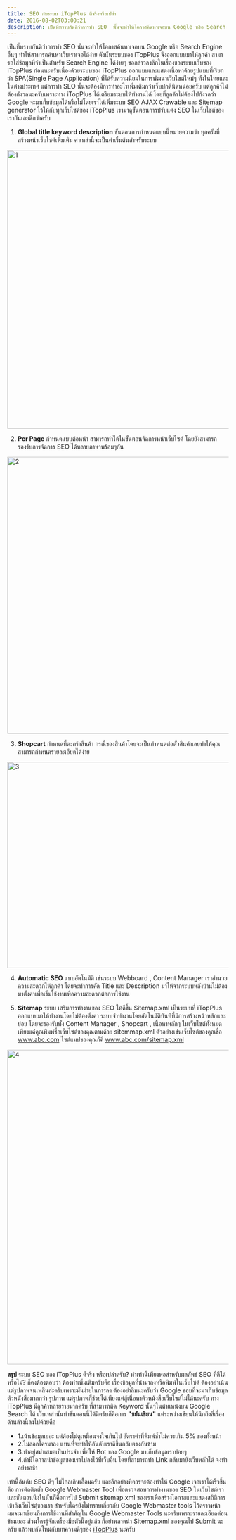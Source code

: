 ```yaml
---
title: SEO กับระบบ iTopPlus ดีจริงหรือเปล่า
date: 2016-08-02T03:00:21
description: เป็นที่ทราบกันดีว่าการทำ SEO  นั้นจะทำให้โอกาสค้นหาเจอบน Google หรือ Search Engine อื่นๆ ทำให้สามารถค้นหาเว็บเราเจอได้ง่าย ดังนั้นระบบของ iTopPlus จึงออกแบบมาให้ลูกค้า สามารถใส่ช้อมูลที่จำเป็นสำหรับ S
---
```


  เป็นที่ทราบกันดีว่าการทำ SEO  นั้นจะทำให้โอกาสค้นหาเจอบน Google หรือ Search Engine อื่นๆ ทำให้สามารถค้นหาเว็บเราเจอได้ง่าย ดังนั้นระบบของ iTopPlus จึงออกแบบมาให้ลูกค้า สามารถใส่ช้อมูลที่จำเป็นสำหรับ Search Engine ได้ง่ายๆ ขอกล่าวลงลึกในเรื่องของระบบเว็บของ iTopPlus ก่อนนะครับเนื่องด้วยระบบของ iTopPlus ออกแบบและแสดงเนื้อหาด้วยรูปแบบที่เรียกว่า SPA(Single Page Application) ที่ได้รับความนิยมในการพัฒนาเว็บไซต์ใหม่ๆ ทั้งในไทยและในต่างประเทศ แต่การทำ SEO นั้นจะต้องมีการทำอะไรเพิ่มเติมกว่าเว็บปกตินิดหน่อยครับ แต่ลูกค้าไม่ต้องกังวลนะครับเพราะทาง iTopPlus ได้เตรียมระบบให้ทำงานได้ โดยที่ลูกค้าไม่ต้องไปกังวลว่า Google จะมาเก็บข้อมูลได้หรือไม่โดยเราได้เพิ่มระบบ SEO AJAX Crawable และ Sitemap generator ไว้ให้กับทุกเว็บไซต์ของ iTopPlus เรามาดูขั้นตอนการปรับแต่ง SEO ในเว็บไซต์ของเรากันเลยดีกว่าครับ
  
  1. <strong>Global title keyword description</strong> ขั้นตอนการกำหนดแบบนี้หมายความว่า ทุกครั้งที่สร้างหน้าเว็บไซต์เพิ่มเติม ค่าเหล่านี้จะเป็นค่าเริ่มต้นสำหรับระบบ

<a href="http://www.greanapp.com/wp-content/uploads/2015/10/1.png"><img src="http://www.greanapp.com/wp-content/uploads/2015/10/1.png" alt="1" width="985" height="634" class="alignnone size-full wp-image-579" /></a>

  2. <strong>Per Page</strong> กำหนดแบบต่อหน้า สามารถทำได้ในขั้นตอนจัดการหน้าเว็บไซต์ โดยยังสามารถรองรับการจัดการ SEO ได้หลายภาษาพร้อมๆกัน

<a href="http://www.greanapp.com/wp-content/uploads/2015/10/2.png"><img src="http://www.greanapp.com/wp-content/uploads/2015/10/2.png" alt="2" width="980" height="630" class="alignnone size-full wp-image-580" /></a>

  3. <strong>Shopcart</strong> กำหนดที่ตะกร้าสินค้า กรณีของสินค้าโดยจะเป็นกำหนดต่อตัวสินค้าเลยทำให้คุณสามารถกำหนดรายละเอียดได้ง่าย

<a href="http://www.greanapp.com/wp-content/uploads/2015/10/3.png"><img src="http://www.greanapp.com/wp-content/uploads/2015/10/3.png" alt="3" width="988" height="469" class="alignnone size-full wp-image-581" /></a>

  4. <strong>Automatic SEO</strong> แบบอัตโนมัติ เช่นระบบ Webboard , Content Manager เราอำนวยความสะดวกให้ลูกค้า โดยจะทำการคัด Title และ Description มาให้จากระบบหลังบ้านไม่ต้องมาตั้งค่าเพื่อเริ่มใช้งานเพื่อความสะดวกต่อการใช้งาน

  5. <strong>Sitemap</strong> ระบบ เสริมการทำงานของ SEO ให้ดีขึ้น Sitemap.xml เป็นระบบที่ iTopPlus ออกแบบมาให้ทำงานโดยไม่ต้องตั้งค่า ระบบจำทำงานโดยอัตโนมัติทันทีที่มีการสร้างหน้าหลักและย่อย โดยจะรองรับทั้ง Content Manager , Shopcart , เนื้อหาหลักๆ 
ในเว็บไซต์ทั้งหมดเพียงแค่คุณพิมพ์ชื่อเว็บไซต์ของคุณตามด้วย sitemmap.xml ตัวอย่างเข่นเว็บไซต์ของคุณชื่อ www.abc.com ไซต์แมปของคุณก็คื www.abc.com/sitemap.xml

<a href="http://www.greanapp.com/wp-content/uploads/2015/10/4.png"><img src="http://www.greanapp.com/wp-content/uploads/2015/10/4.png" alt="4" width="1016" height="716" class="alignnone size-full wp-image-582" /></a>

  <strong>สรุป</strong> ระบบ SEO ของ iTopPlus ดีจริง หรือเปล่าครับ? ทำเท่านี้เพียงพอสำหรับผลลัพธ์ SEO ที่ดีได้หรือไม่? ก็คงต้องตอบว่า ต้องทำเพิ่มเติมครับคือ เรื่องข้อมูลที่นำมาลงหรือพิมพ์ในเว็บไซต์ ต้องอย่าเน้นแต่รูปภาพจนเพลินล่ะครับเพราะมันง่ายในการลง ต้องอย่าลืมนะครับว่า Google ชอบที่จะมาเก็บข้อมูลตัวหนังสือมากกว่า รูปภาพ แต่รูปภาพก็ช่วยได้เพียงแต่สู้เนื่้อหาตัวหนังสือเว็บไซต์ไม่ได้นะครับ ทาง iTopPlus มีลูกค้าหลายรายมากครับ ที่สามารถติด Keyword นั้นๆในตำแหน่งบน Google Search ได้ เว็บเหล่านั้นทำขั้นตอนนี้ได้ดีครับก็คือการ <strong>"ขยันเขียน"</strong> แต่ระหว่างเขียนให้นึกถึงสี่เรื่องด้านล่างนี้ลงไปด้วยคือ 
<ul>
	<li>     1.เน้นข้อมูลเยอะ แต่ต้องไม่ดูเหมือนจงใจเกินไป อัตราคำที่พิมพ์ซ้ำไม่ควรเกิน 5% ของทั้งหน้า</li>
	<li>     2.ไม่ลอกใครมาลง แทนที่จะทำให้ิอันดับเราดีขึ้นกลับตรงกันข้าม</li>
	<li>     3.ทำอยู่สม่ำเสมอเป็นประจำ เพื่อให้ Bot ของ Google มาเก็บข้อมูลเราบ่อยๆ</li>
	<li>     4.ถ้ามีโอกาสนำข้อมูลของเราไปลงไว้ที่เว็บอื่น โดยที่สามารถทำ Link กลับมายังเว็บหลักได้ จงทำอย่ารอช้า</li>
</ul>
 เท่านี้อันดับ SEO ดีๆ ไม่ไกลเกินเอื้อมครับ และอีกอย่างที่ควรจะต้องทำให้ Google เจอเราได้เร็วขึ้นคือ การติดติดตั้ง Google Webmaster Tool เพื่อตรวจสอบการทำงานของ SEO ในเว็บไซต์เรา และขั้นตอนนึงในนั้นก็คือการไป Submit sitemap.xml ของเราเพื่อสร้างโอกาสและแสดงสถิติการเข้าถึงเว็บไซตฺ์ของเรา สำหรับใครยังไม่ทราบเกี่ยวกับ Google Webmaster tools ไว้คราวหน้า ผมจะมาเขียนถึงการใช้งานที่สำคัญใน Google Webmaster Tools นะครับเพราะรายละเอียดค่อนข้างเยอะ ส่วนใครรู้จักเครื่องมือตัวนี้อยู่แล้ว ก็อย่าพลาดนำ Sitemap.xml ของคุณไป Submit นะครับ แล้วพบกันใหม่กับบทความดีๆของ <a href="http://www.itopplus.com">iTopPlus</a> นะครับ

